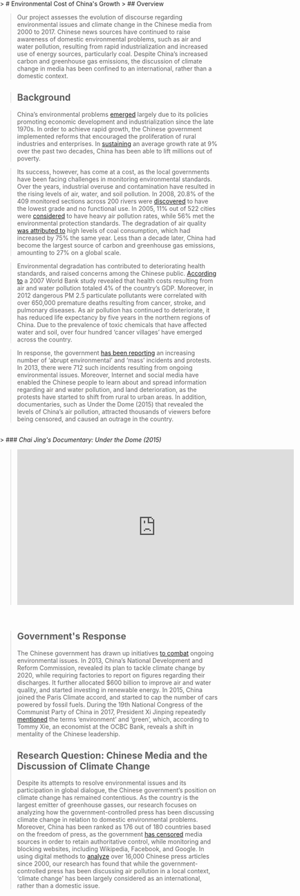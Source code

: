 
<title>Example</title>
<style>
body {
    margin:0;
    padding:0;
    background-image:url("/china-environment/assets/images/Factory.pdf"); 
    background-repeat: no-repeat;
    webkit-background-size: cover;
    moz-background-size: cover;
    o-background-size: cover;
    background-size: cover;
    }
    
</style>
> # Environmental Cost of China's Growth
> ## Overview 

> Our project assesses the evolution of discourse regarding environmental issues and climate change in the Chinese media from 2000 to 2017. Chinese news sources have continued to raise awareness of domestic environmental problems, such as air and water pollution, resulting from rapid industrialization and increased use of energy sources, particularly coal. Despite China’s increased carbon and greenhouse gas emissions, the discussion of climate change in media has been confined to an international, rather than a domestic context. 

> ## Background 

> China’s environmental problems [emerged](https://www.cfr.org/backgrounder/chinas-environmental-crisis) largely due to its policies promoting economic development and industrialization since the late 1970s. In order to achieve rapid growth, the Chinese government implemented reforms that encouraged the proliferation of rural industries and enterprises. In [sustaining](https://www.ncbi.nlm.nih.gov/pmc/articles/PMC2799473/) an average growth rate at 9% over the past two decades, China has been able to lift millions out of poverty. 

> Its success, however, has come at a cost, as the local governments have been facing challenges in monitoring environmental standards. Over the years, industrial overuse and contamination have resulted in the rising levels of air, water, and soil pollution. In 2008, 20.8% of the 409 monitored sections across 200 rivers were [discovered](https://www.ncbi.nlm.nih.gov/pmc/articles/PMC2799473/) to have the lowest grade and no functional use. In 2005, 11% out of 522 cities were [considered](http://pubs.acs.org/doi/pdfplus/10.1021/es072643l) to have heavy air pollution rates, while 56% met the environmental protection standards. The degradation of air quality [was attributed to](https://siteresources.worldbank.org/INTEAPREGTOPENVIRONMENT/Resources/China_Cost_of_Pollution.pdf) high levels of coal consumption, which had increased by 75% the same year. Less than a decade later, China had become the largest source of carbon and greenhouse gas emissions, amounting to 27% on a global scale. 

> Environmental degradation has contributed to deteriorating health standards, and raised concerns among the Chinese public. [According to](https://www.cfr.org/expert-brief/tackling-chinas-environmental-health-crisis) a 2007 World Bank study revealed that health costs resulting from air and water pollution totaled 4% of the country’s GDP. Moreover, in 2012 dangerous PM 2.5 particulate pollutants were correlated with over 650,000 premature deaths resulting from cancer, stroke, and pulmonary diseases. As air pollution has continued to deteriorate, it has reduced life expectancy by five years in the northern regions of China. Due to the prevalence of toxic chemicals that have affected water and soil, over four hundred ‘cancer villages’ have emerged across the country. 

>In response, the government [has been reporting](https://www.cfr.org/backgrounder/chinas-environmental-crisis) an increasing number of ‘abrupt environmental’ and ‘mass’ incidents and protests. In 2013, there were 712 such incidents resulting from ongoing environmental issues. Moreover, Internet and social media have enabled the Chinese people to learn about and spread information regarding air and water pollution, and land deterioration, as the protests have started to shift from rural to urban areas. In addition, documentaries, such as Under the Dome (2015) that revealed the levels of China’s air pollution, attracted thousands of viewers before being censored, and caused an outrage in the country. 

<br>
> ### <i>Chai Jing's Documentary: Under the Dome (2015)</i>

> <iframe width="640" height="360" src="https://www.youtube.com/embed/V5bHb3ljjbc" frameborder="0" gesture="media" allowfullscreen></iframe>

<br>

> ## Government's Response
> The Chinese government has drawn up initiatives [to combat](https://www.cfr.org/backgrounder/chinas-environmental-crisis) ongoing environmental issues. In 2013, China’s National Development and Reform Commission, revealed its plan to tackle climate change by 2020, while requiring factories to report on figures regarding their discharges. It further allocated $600 billion to improve air and water quality, and started investing in renewable energy. In 2015, China joined the Paris Climate accord, and started to cap the number of cars powered by fossil fuels. During the 19th National Congress of the Communist Party of China in 2017, President Xi Jinping repeatedly [mentioned](http://money.cnn.com/2017/11/27/news/economy/china-crackdown-pollution-economy/index.html) the terms ‘environment’ and ‘green’, which, according to Tommy Xie, an economist at the OCBC Bank, reveals a shift in mentality of the Chinese leadership. 

> ## Research Question: Chinese Media and the Discussion of Climate Change 
> Despite its attempts to resolve environmental issues and its participation in global dialogue, the Chinese government’s position on climate change has remained contentious. As the country is the largest emitter of greenhouse gasses, our research focuses on analyzing how the government-controlled press has been discussing climate change in relation to domestic environmental problems. Moreover, China has been ranked as 176 out of 180 countries based on the freedom of press, as the government [has censored](https://www.cfr.org/backgrounder/media-censorship-china) media sources in order to retain authoritative control, while monitoring and blocking websites, including Wikipedia, Facebook, and Google. In using digital methods to [analyze](page6.md) over 16,000 Chinese press articles since 2000, our research has found that while the government-controlled press has been discussing air pollution in a local context, ‘climate change’ has been largely considered as an international, rather than a domestic issue.


